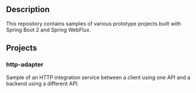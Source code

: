 ## Description
This repository contains samples of various prototype projects built with Spring Boot 2 and Spring WebFlux.

## Projects

### http-adapter
Sample of an HTTP integration service between a client using one API and a backend using a different API.

